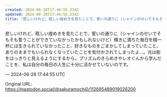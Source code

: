 ```yaml
---
created: 2024-06-28T17:44:55.234Z
updated: 2024-06-28T17:44:55.234Z
title: "悲しいけれど、眩しい煌めきを見たことで、誓いの通りに（シャインのせいでそもそも誓[...]"
---
```


<p>悲しいけれど、眩しい煌めきを見たことで、誓いの通りに（シャインのせいでそもそも誓うことができていなかったかもしれないけど）輝きに満ちた毎日を精一杯には生きられていなかったこと、好きなものをごまかしてしまっていたこと、ありのままでもいられなくなっていたことを気付かされてしまったよ…。光は影をはっきりと見えるようにするから。プリズムのきらめきやレオくんから学んだことを、私は自分の毎日の人生に十分に活かせていないのです。</p>

&mdash; 2024-06-28 17:44:55 UTC

Original URL: https://mastodon.social/@sakuramochi0/112695489019026200
